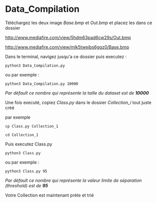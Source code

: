 # Data_Compilation

Téléchargez les deux image *Base.bmp* et *Out.bmp* et placez les dans ce dossier

http://www.mediafire.com/view/5hdm63pad6cw29s/Out.bmp

http://www.mediafire.com/view/mlk5tweibs6ggz0/Base.bmp


Dans le terminal, navigez jusqu'a ce dossier puis executez :

`python3 Data_Compilation.py`

ou par exemple :

`python3 Data_Compilation.py 10000`

*Par défault ce nombre qui représente la taille du dataset est de **10000***



Une fois executé, copiez *Class.py* dans le dossier *Collection_i* tout juste créé

par exemple

`cp Class.py Collection_1`

`cd Collection_1`

Puis executez Class.py

`python3 Class.py`

ou par exemple :

`python3 Class.py 95`

*Par défault ce nombre qui représente la valeur limite de séparation *(threshold)* est de **95***

Votre Collection est maintenant prète et trié 


